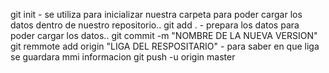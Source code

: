 git init - se utiliza para inicializar nuestra carpeta para poder cargar los datos dentro de nuestro repositorio..
git add . - prepara los datos para poder cargar los datos..
git commit -m "NOMBRE DE LA NUEVA VERSION"
git remmote add origin "LIGA DEL RESPOSITARIO" - para saber en que liga se guardara mmi informacion
git push -u origin master
